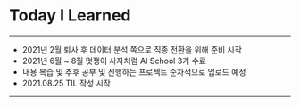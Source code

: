 # Today I Learned
---------------------------------------------------
- 2021년 2월 퇴사 후 데이터 분석 쪽으로 직종 전환을 위해 준비 시작
- 2021년 6월 ~ 8월 멋쟁이 사자처럼 AI School 3기 수료
- 내용 복습 및 추후 공부 및 진행하는 프로젝트 순차적으로 업로드 예정
- 2021.08.25 TIL 작성 시작

---------------------------------------------------
